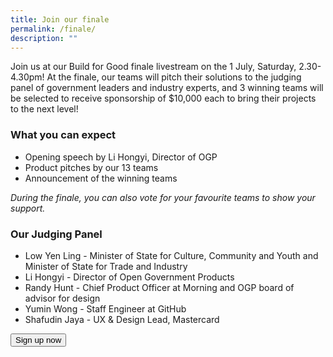 ```yaml
---
title: Join our finale
permalink: /finale/
description: ""
---
```

Join us at our Build for Good finale livestream on the 1 July, Saturday, 2.30-4.30pm! At the finale, our teams will pitch their solutions to the judging panel of government leaders and industry experts, and 3 winning teams will be selected to receive sponsorship of $10,000 each to bring their projects to the next level!

### What you can expect
*   Opening speech by Li Hongyi, Director of OGP
*   Product pitches by our 13 teams
*   Announcement of the winning teams

*During the finale, you can also vote for your favourite teams to show your support.*

### Our Judging Panel
*   Low Yen Ling - Minister of State for Culture, Community and Youth and Minister of State for Trade and Industry
*   Li Hongyi - Director of Open Government Products
*   Randy Hunt - Chief Product Officer at Morning and OGP board of advisor for design
*   Yumin Wong - Staff Engineer at GitHub
*   Shafudin Jaya - UX &amp; Design Lead, Mastercard

<a href="http://go.gov.sg/bfg-finale">
    <button class="bp-button is-secondary is-medium has-text-white is-uppercase search-button">
        Sign up now
    </button>
</a>